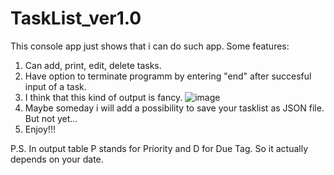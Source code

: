 # TaskList_ver1.0
This console app just shows that i can do such app.
Some features:
1. Can add, print, edit, delete tasks.
2. Have option to terminate programm by entering "end" after succesful input of a task.
3. I think that this kind of output is fancy.
![image](https://user-images.githubusercontent.com/112074809/192340938-be367c02-c2e5-4531-bb72-562e6787d40f.png)
4. Maybe someday i will add a possibility to save your tasklist as JSON file. But not yet...
5. Enjoy!!!

P.S.
In output table P stands for Priority and D for Due Tag. So it actually depends on your date.
